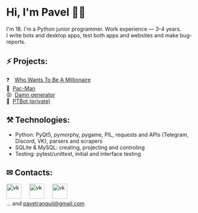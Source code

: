 # Hi, I'm Pavel 👋🏼
I'm 18. I'm a Python junior programmer. Work experience — 3-4 years. <br>
I write bots and desktop apps, test both apps and websites and make bug-reports.

## ⚡ Projects:

❓&#12288;[Who Wants To Be A Millionaire](https://github.com/PaveTranquil/WWTBAM) <br>
👻&#160; [Pac-Man](https://github.com/Marklzzz/Pac-man) <br>
😡&#160; [Damn generator](https://github.com/PaveTranquil/damn-generator) <br>
🤖&#160; [PTBot (private)](https://github.com/PaveTranquil/ptbot)

## ⚒ Technologies:
- Python: PyQt5, pymorphy, pygame, PIL, requests and APIs (Telegram, Discord, VK), parsers and scrapers
- SQLite & MySQL: creating, projecting and controling
- Testing: pytest/unittest, initial and interface testing

## ✉ Contacts:
[<img src='https://upload.wikimedia.org/wikipedia/commons/thumb/8/83/Telegram_2019_Logo.svg/768px-Telegram_2019_Logo.svg.png' alt='vk' height='40'>](https://t.me/pavetranquil)
&#4448; [<img src='https://uc2a81cb5d56c18c040e91412213.previews.dropboxusercontent.com/p/thumb/ABGJnt4tIYZMEg1ZudLgH1o1n40tfgyZcCKofOGFjARg80AJq_FsI5R37oCLNtWoZrxOk72Axt57SKV-L8BR2uiZ8BgVPCNpBuj1X1Hn2PtZcjMshWm8omnADt4pcTArWnxwN4HlyzMIr5solp4Sf1uFRXIU2bYOlUzlA_2Lw9H1mWnqcssSgxMiCSriQ_mbTEXzXX5fmrvoMLSsJkH4-S3V1P6Z0fEzIb5csUY2FgsvnR-jDOhz1ptzjQZJv6j7ng8p5kh-pFRvLhCPqU3M5eemMRkO5pa_9UODCWnUkzCwCagvfAQ1neI80qv_C1fliJ77FIddMg0CXMY-fuxuwX1Uh63tNS9RDY0OWIWTxCYw6A/p.png' alt='vk' height='40'>](https://vk.me/pavetranquil)
&#4448; [<img src='https://discord.com/assets/2c21aeda16de354ba5334551a883b481.png' alt='vk' height='40'>](https://discord.com/users/550713735686127626) <br>
... and pavetranquil@gmail.com
